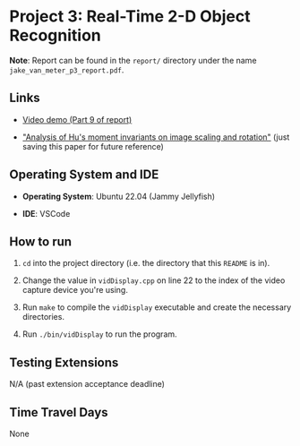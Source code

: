 # Project 3: Real-Time 2-D Object Recognition

<b>Note</b>: Report can be found in the `report/` directory under the name `jake_van_meter_p3_report.pdf`.

## Links

- <a href="https://drive.google.com/file/d/1-QB64vLhyfyzqlxHiT6A0Em2k4CmoPLx/view?usp=drive_link">Video demo (Part 9 of report)</a>

- <a href="https://www.researchgate.net/publication/224146066_Analysis_of_Hu's_moment_invariants_on_image_scaling_and_rotation">"Analysis
of Hu's moment invariants on image scaling and rotation"</a>
 (just saving this paper for future reference)

## Operating System and IDE

- <b>Operating System</b>: Ubuntu 22.04 (Jammy Jellyfish)

- <b>IDE</b>: VSCode

## How to run

1. `cd` into the project directory (i.e. the directory that this `README`
is in).

2. Change the value in `vidDisplay.cpp` on line 22 to the index of the video
capture device you're using.

3. Run `make` to compile the `vidDisplay` executable and create the necessary
directories.

4. Run `./bin/vidDisplay` to run the program.

## Testing Extensions

N/A (past extension acceptance deadline)

## Time Travel Days

None

